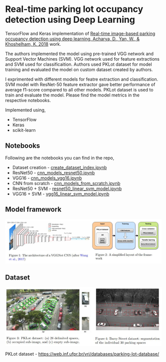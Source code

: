 # Real-time parking lot occupancy detection using Deep Learning

TensorFlow and Keras implementation of [Real-time image-based parking occupancy detection using deep learning, Acharya, D., Yan, W., &amp; Khoshelham, K. 2018](http://ceur-ws.org/Vol-2087/paper5.pdf) work.

The authors implemented the model using pre-trained VGG network and Support Vector Machines (SVM). VGG network used for feature extractions and SVM used for classificaition. Authors used PKLot dataset for model training and evaluated the model on custom dataset created by authors.

I exprimented with different models for featre extraction and classification. SVM model with ResNet-50 feature extractor gave better performance of average f1-score compared to all other models. PKLot dataset is used to train and evaluate the model. Please find the model metrics in the respective notebooks.

Implemented using,
- TensorFlow
- Keras
- scikit-learn

## Notebooks
Following are the notebooks you can find in the repo,
- Dataset creation - [create_dataset_index.ipynb](create_dataset_index.ipynb)
- ResNet50 - [cnn_models_resnet50.ipynb](cnn_models_resnet50.ipynb)
- VGG16 - [cnn_models_vgg16.ipynb](cnn_models_vgg16.ipynb)
- CNN from scratch - [cnn_models_from_scratch.ipynb](cnn_models_from_scratch.ipynb)
- ResNet50 + SVM - [resnet50_linear_svm_model.ipynb](resnet50_linear_svm_model.ipynb)
- VGG16 + SVM - [vgg16_linear_svm_model.ipynb](vgg16_linear_svm_model.ipynb)

## Model framework
![Model framework](images/model_framework.JPG)

## Dataset
![Dataset](images/pklot_dataset.JPG)

PKLot dataset - https://web.inf.ufpr.br/vri/databases/parking-lot-database/


